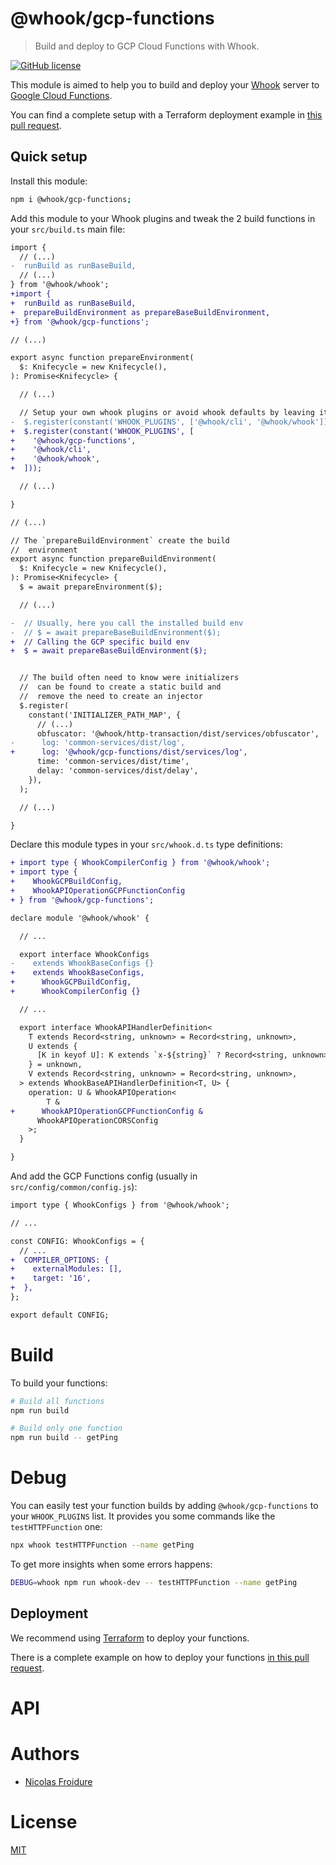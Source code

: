 [//]: # ( )
[//]: # (This file is automatically generated by a `metapak`)
[//]: # (module. Do not change it  except between the)
[//]: # (`content:start/end` flags, your changes would)
[//]: # (be overridden.)
[//]: # ( )
# @whook/gcp-functions
> Build and deploy to GCP Cloud Functions with Whook.

[![GitHub license](https://img.shields.io/badge/license-MIT-blue.svg)](https://github.com/nfroidure/whook/blob/master/packages/whook-gcp-functions/LICENSE)


[//]: # (::contents:start)

This module is aimed to help you to build and deploy your
[Whook](https://github.com/nfroidure/whook) server to
[Google Cloud Functions](https://cloud.google.com/functions).

You can find a complete setup with a Terraform deployment example in
[this pull request](https://github.com/nfroidure/whook/pull/66).

## Quick setup

Install this module:

```sh
npm i @whook/gcp-functions;
```

Add this module to your Whook plugins and tweak the 2 build functions in your
`src/build.ts` main file:

```diff
import {
  // (...)
-  runBuild as runBaseBuild,
  // (...)
} from '@whook/whook';
+import {
+  runBuild as runBaseBuild,
+  prepareBuildEnvironment as prepareBaseBuildEnvironment,
+} from '@whook/gcp-functions';

// (...)

export async function prepareEnvironment(
  $: Knifecycle = new Knifecycle(),
): Promise<Knifecycle> {

  // (...)

  // Setup your own whook plugins or avoid whook defaults by leaving it empty
-  $.register(constant('WHOOK_PLUGINS', ['@whook/cli', '@whook/whook']));
+  $.register(constant('WHOOK_PLUGINS', [
+    '@whook/gcp-functions',
+    '@whook/cli',
+    '@whook/whook',
+  ]));

  // (...)

}

// (...)

// The `prepareBuildEnvironment` create the build
//  environment
export async function prepareBuildEnvironment(
  $: Knifecycle = new Knifecycle(),
): Promise<Knifecycle> {
  $ = await prepareEnvironment($);

  // (...)

-  // Usually, here you call the installed build env
-  // $ = await prepareBaseBuildEnvironment($);
+  // Calling the GCP specific build env
+  $ = await prepareBaseBuildEnvironment($);


  // The build often need to know were initializers
  //  can be found to create a static build and
  //  remove the need to create an injector
  $.register(
    constant('INITIALIZER_PATH_MAP', {
      // (...)
      obfuscator: '@whook/http-transaction/dist/services/obfuscator',
-      log: 'common-services/dist/log',
+      log: '@whook/gcp-functions/dist/services/log',
      time: 'common-services/dist/time',
      delay: 'common-services/dist/delay',
    }),
  );

  // (...)

}
```

Declare this module types in your `src/whook.d.ts` type
 definitions:
```diff
+ import type { WhookCompilerConfig } from '@whook/whook';
+ import type {
+    WhookGCPBuildConfig,
+    WhookAPIOperationGCPFunctionConfig
+ } from '@whook/gcp-functions';

declare module '@whook/whook' {

  // ...

  export interface WhookConfigs
-    extends WhookBaseConfigs {}
+    extends WhookBaseConfigs,
+      WhookGCPBuildConfig,
+      WhookCompilerConfig {}

  // ...

  export interface WhookAPIHandlerDefinition<
    T extends Record<string, unknown> = Record<string, unknown>,
    U extends {
      [K in keyof U]: K extends `x-${string}` ? Record<string, unknown> : never;
    } = unknown,
    V extends Record<string, unknown> = Record<string, unknown>,
  > extends WhookBaseAPIHandlerDefinition<T, U> {
    operation: U & WhookAPIOperation<
        T &
+      WhookAPIOperationGCPFunctionConfig &
      WhookAPIOperationCORSConfig
    >;
  }

}
```
And add the GCP Functions config (usually in `src/config/common/config.js`):

```diff
import type { WhookConfigs } from '@whook/whook';

// ...

const CONFIG: WhookConfigs = {
  // ...
+  COMPILER_OPTIONS: {
+    externalModules: [],
+    target: '16',
+  },
};

export default CONFIG;
```

# Build

To build your functions:

```sh
# Build all functions
npm run build

# Build only one function
npm run build -- getPing
```

# Debug

You can easily test your function builds by adding `@whook/gcp-functions` to
your `WHOOK_PLUGINS` list. It provides you some commands like the
`testHTTPFunction` one:

```sh
npx whook testHTTPFunction --name getPing
```

To get more insights when some errors happens:

```sh
DEBUG=whook npm run whook-dev -- testHTTPFunction --name getPing
```

## Deployment

We recommend using [Terraform](https://terraform.io) to deploy your functions.

There is a complete example on how to deploy your functions
[in this pull request](https://github.com/nfroidure/whook/pull/54).

[//]: # (::contents:end)

# API

# Authors
- [Nicolas Froidure](http://insertafter.com/en/index.html)

# License
[MIT](https://github.com/nfroidure/whook/blob/master/packages/whook-gcp-functions/LICENSE)
